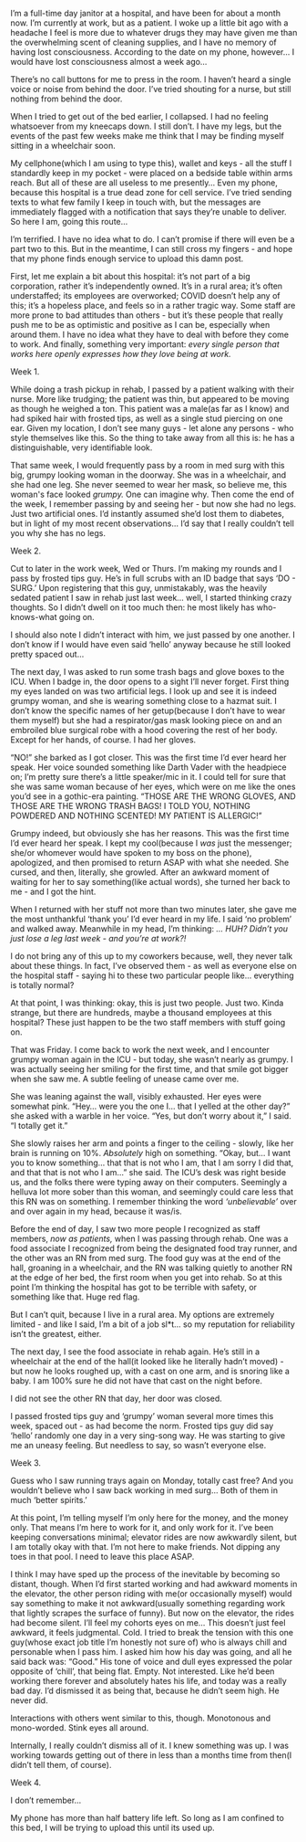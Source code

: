I’m a full-time day janitor at a hospital, and have been for about a month now. I’m currently at work, but as a patient. I woke up a little bit ago with a headache I feel is more due to whatever drugs they may have given me than the overwhelming scent of cleaning supplies, and I have no memory of having lost consciousness. According to the date on my phone, however… I would have lost consciousness almost a week ago…

There’s no call buttons for me to press in the room. I haven’t heard a single voice or noise from behind the door. I’ve tried shouting for a nurse, but still nothing from behind the door.

When I tried to get out of the bed earlier, I collapsed. I had no feeling whatsoever from my kneecaps down. I still don’t. I have my legs, but the events of the past few weeks make me think that I may be finding myself sitting in a wheelchair soon.

My cellphone(which I am using to type this), wallet and keys - all the stuff I standardly keep in my pocket - were placed on a bedside table within arms reach. But all of these are all useless to me presently… Even my phone, because this hospital is a true dead zone for cell service. I’ve tried sending texts to what few family I keep in touch with, but the messages are immediately flagged with a notification that says they’re unable to deliver. So here I am, going this route…

I’m terrified. I have no idea what to do. I can’t promise if there will even be a part two to this. But in the meantime, I can still cross my fingers - and hope that my phone finds enough service to upload this damn post.

First, let me explain a bit about this hospital: it’s not part of a big corporation, rather it’s independently owned. It’s in a rural area; it’s often understaffed; its employees are overworked; COVID doesn’t help any of this; it’s a hopeless place, and feels so in a rather tragic way. Some staff are more prone to bad attitudes than others - but it’s these people that really push me to be as optimistic and positive as I can be, especially when around them. I have no idea what they have to deal with before they come to work. And finally, something very important: *every single person that works here openly expresses how they love being at work.*

Week 1.

While doing a trash pickup in rehab, I passed by a patient walking with their nurse. More like trudging; the patient was thin, but appeared to be moving as though he weighed a ton. This patient was a male(as far as I know) and had spiked hair with frosted tips, as well as a single stud piercing on one ear. Given my location, I don’t see many guys - let alone any persons - who style themselves like this. So the thing to take away from all this is: he has a distinguishable, very identifiable look.

That same week, I would frequently pass by a room in med surg with this big, grumpy looking woman in the doorway. She was in a wheelchair, and she had one leg. She never seemed to wear her mask, so believe me, this woman's face looked *grumpy.* One can imagine why. Then come the end of the week, I remember passing by and seeing her - but now she had no legs. Just two artificial ones. I’d instantly assumed she’d lost them to diabetes, but in light of my most recent observations… I’d say that I really couldn’t tell you why she has no legs.

Week 2.

Cut to later in the work week, Wed or Thurs. I’m making my rounds and I pass by frosted tips guy. He’s in full scrubs with an ID badge that says ‘DO - SURG.’ Upon registering that this guy, unmistakably, was the heavily sedated patient I saw in rehab just last week… well, I started thinking crazy thoughts. So I didn’t dwell on it too much then: he most likely has who-knows-what going on. 

I should also note I didn’t interact with him, we just passed by one another. I don’t know if I would have even said ‘hello’ anyway because he still looked pretty spaced out…

The next day, I was asked to run some trash bags and glove boxes to the ICU. When I badge in, the door opens to a sight I’ll never forget. First thing my eyes landed on was two artificial legs. I look up and see it is indeed grumpy woman, and she is wearing something close to a hazmat suit. I don’t know the specific names of her getup(because I don’t have to wear them myself) but she had a respirator/gas mask looking piece on and an embroiled blue surgical robe with a hood covering the rest of her body. Except for her hands, of course. I had her gloves.

“NO!” she barked as I got closer. This was the first time I’d ever heard her speak. Her voice sounded something like Darth Vader with the headpiece on; I’m pretty sure there’s a little speaker/mic in it. I could tell for sure that she was same woman because of her eyes, which were on me like the ones you’d see in a gothic-era painting. “THOSE ARE THE WRONG GLOVES, AND THOSE ARE THE WRONG TRASH BAGS! I TOLD YOU, NOTHING POWDERED AND NOTHING SCENTED! MY PATIENT IS ALLERGIC!”

Grumpy indeed, but obviously she has her reasons. This was the first time I’d ever heard her speak. I kept my cool(because I *was* just the messenger; she/or whomever would have spoken to my boss on the phone), apologized, and then promised to return ASAP with what she needed. She cursed, and then, literally, she growled. After an awkward moment of waiting for her to say something(like actual words), she turned her back to me - and I got the hint. 

When I returned with her stuff not more than two minutes later, she gave me the most unthankful ‘thank you’ I’d ever heard in my life. I said ‘no problem’ and walked away. Meanwhile in my head, I’m thinking: *… HUH? Didn’t you just lose a leg last week - and you’re at work?!*

I do not bring any of this up to my coworkers because, well, they never talk about these things. In fact, I’ve observed them - as well as everyone else on the hospital staff - saying hi to these two particular people like… everything is totally normal? 

At that point, I was thinking: okay, this is just two people. Just two. Kinda strange, but there are hundreds, maybe a thousand employees at this hospital? These just happen to be the two staff members with stuff going on.

That was Friday. I come back to work the next week, and I encounter grumpy woman again in the ICU - but today, she wasn’t nearly as grumpy. I was actually seeing her smiling for the first time, and that smile got bigger when she saw me. A subtle feeling of unease came over me.

She was leaning against the wall, visibly exhausted. Her eyes were somewhat pink. “Hey… were you the one I… that I yelled at the other day?” she asked with a warble in her voice. “Yes, but don’t worry about it,” I said. “I totally get it.” 

She slowly raises her arm and points a finger to the ceiling - slowly, like her brain is running on 10%. *Absolutely* high on something. “Okay, but… I want you to know something… that that is not who I am, that I am sorry I did that, and that that is not who I am…” she said. The ICU’s desk was right beside us, and the folks there were typing away on their computers. Seemingly a helluva lot more sober than this woman, and seemingly could care less that this RN was on something. I remember thinking the word *‘unbelievable’* over and over again in my head, because it was/is.

Before the end of day, I saw two more people I recognized as staff members, *now as patients,* when I was passing through rehab. One was a food associate I recognized from being the designated food tray runner, and the other was an RN from med surg. The food guy was at the end of the hall, groaning in a wheelchair, and the RN was talking quietly to another RN at the edge of her bed, the first room when you get into rehab. So at this point I’m thinking the hospital has got to be terrible with safety, or something like that. Huge red flag.

But I can’t quit, because I live in a rural area. My options are extremely limited - and like I said, I’m a bit of a job sl\*t… so my reputation for reliability isn’t the greatest, either.

The next day, I see the food associate in rehab again. He’s still in a wheelchair at the end of the hall(it looked like he literally hadn’t moved) - but now he looks roughed up, with a cast on one arm, and is snoring like a baby. I am 100% sure he did not have that cast on the night before.

I did not see the other RN that day, her door was closed.

I passed frosted tips guy and ‘grumpy’ woman several more times this week, spaced out - as had become the norm. Frosted tips guy did say ‘hello’ randomly one day in a very sing-song way. He was starting to give me an uneasy feeling. But needless to say, so wasn’t everyone else.

Week 3.

Guess who I saw running trays again on Monday, totally cast free? And you wouldn’t believe who I saw back working in med surg… Both of them in much ‘better spirits.’ 

At this point, I’m telling myself I’m only here for the money, and the money only. That means I’m here to work for it, and only work for it. I’ve been keeping conversations minimal; elevator rides are now awkwardly silent, but I am totally okay with that. I’m not here to make friends. Not dipping any toes in that pool. I need to leave this place ASAP.

I think I may have sped up the process of the inevitable by becoming so distant, though. When I’d first started working and had awkward moments in the elevator, the other person riding with me(or occasionally myself) would say something to make it not awkward(usually something regarding work that lightly scrapes the surface of funny). But now on the elevator, the rides had become silent. I’ll feel my cohorts eyes on me… This doesn’t just feel awkward, it feels judgmental. Cold. I tried to break the tension with this one guy(whose exact job title I’m honestly not sure of) who is always chill and personable when I pass him. I asked him how his day was going, and all he said back was: “Good.” His tone of voice and dull eyes expressed the polar opposite of ‘chill’, that being flat. Empty. Not interested. Like he’d been working there forever and absolutely hates his life, and today was a really bad day. I’d dismissed it as being that, because he didn’t seem high. He never did.

Interactions with others went similar to this, though. Monotonous and mono-worded. Stink eyes all around.

Internally, I really couldn’t dismiss all of it. I knew something was up. I was working towards getting out of there in less than a months time from then(I didn’t tell them, of course).

Week 4.

I don’t remember…

My phone has more than half battery life left. So long as I am confined to this bed, I will be trying to upload this until its used up.